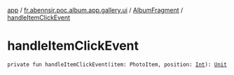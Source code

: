 [app](../../index.md) / [fr.abennsir.poc.album.app.gallery.ui](../index.md) / [AlbumFragment](index.md) / [handleItemClickEvent](./handle-item-click-event.md)

# handleItemClickEvent

`private fun handleItemClickEvent(item: PhotoItem, position: `[`Int`](https://kotlinlang.org/api/latest/jvm/stdlib/kotlin/-int/index.html)`): `[`Unit`](https://kotlinlang.org/api/latest/jvm/stdlib/kotlin/-unit/index.html)